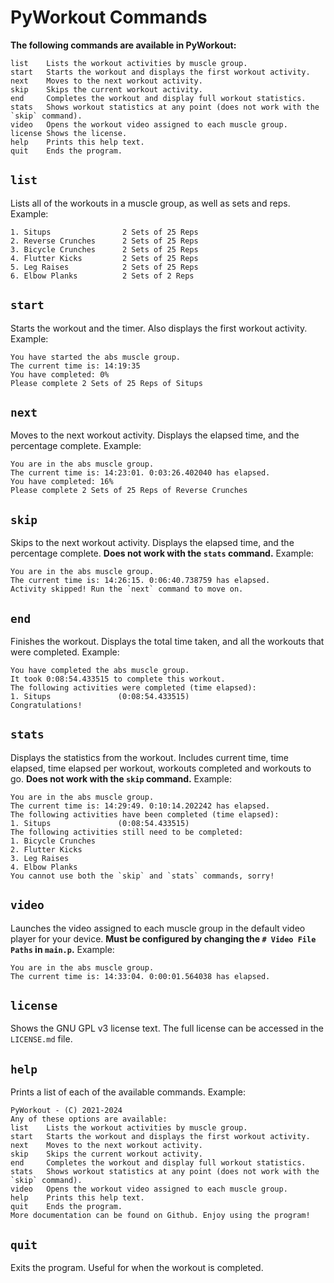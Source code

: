 # PyWorkout Commands

**The following commands are available in PyWorkout:**

```text
list    Lists the workout activities by muscle group.
start   Starts the workout and displays the first workout activity.
next    Moves to the next workout activity.
skip    Skips the current workout activity.
end     Completes the workout and display full workout statistics.
stats   Shows workout statistics at any point (does not work with the `skip` command).
video   Opens the workout video assigned to each muscle group.
license Shows the license.
help    Prints this help text.
quit    Ends the program.
```

## `list`

Lists all of the workouts in a muscle group, as well as sets and reps. Example:

```text
1. Situps                2 Sets of 25 Reps
2. Reverse Crunches      2 Sets of 25 Reps
3. Bicycle Crunches      2 Sets of 25 Reps
4. Flutter Kicks         2 Sets of 25 Reps
5. Leg Raises            2 Sets of 25 Reps
6. Elbow Planks          2 Sets of 2 Reps
```

## `start`

Starts the workout and the timer. Also displays the first workout activity. Example:

```text
You have started the abs muscle group.
The current time is: 14:19:35
You have completed: 0%
Please complete 2 Sets of 25 Reps of Situps
```

## `next`

Moves to the next workout activity. Displays the elapsed time, and the percentage complete. Example:

```text
You are in the abs muscle group.
The current time is: 14:23:01. 0:03:26.402040 has elapsed.
You have completed: 16%
Please complete 2 Sets of 25 Reps of Reverse Crunches
```

## `skip`

Skips to the next workout activity. Displays the elapsed time, and the percentage complete. **Does not work with the `stats` command.** Example:

```text
You are in the abs muscle group.
The current time is: 14:26:15. 0:06:40.738759 has elapsed.
Activity skipped! Run the `next` command to move on.
```

## `end`

Finishes the workout. Displays the total time taken, and all the workouts that were completed. Example:

```text
You have completed the abs muscle group.
It took 0:08:54.433515 to complete this workout.
The following activities were completed (time elapsed):
1. Situps               (0:08:54.433515)
Congratulations!
```

## `stats`

Displays the statistics from the workout. Includes current time, time elapsed, time elapsed per workout, workouts completed and workouts to go. **Does not work with the `skip` command.** Example:

```text
You are in the abs muscle group.
The current time is: 14:29:49. 0:10:14.202242 has elapsed.
The following activities have been completed (time elapsed):
1. Situps               (0:08:54.433515)
The following activities still need to be completed:
1. Bicycle Crunches
2. Flutter Kicks
3. Leg Raises
4. Elbow Planks
You cannot use both the `skip` and `stats` commands, sorry!
```

## `video`

Launches the video assigned to each muscle group in the default video player for your device. **Must be configured by changing the `# Video File Paths` in `main.p`.** Example:

```text
You are in the abs muscle group.
The current time is: 14:33:04. 0:00:01.564038 has elapsed.
```

## `license`

Shows the GNU GPL v3 license text. The full license can be accessed in the `LICENSE.md` file.

## `help`

Prints a list of each of the available commands. Example:

```text
PyWorkout - (C) 2021-2024
Any of these options are available:
list    Lists the workout activities by muscle group.
start   Starts the workout and displays the first workout activity.
next    Moves to the next workout activity.
skip    Skips the current workout activity.
end     Completes the workout and display full workout statistics.
stats   Shows workout statistics at any point (does not work with the `skip` command).
video   Opens the workout video assigned to each muscle group.
help    Prints this help text.
quit    Ends the program.
More documentation can be found on Github. Enjoy using the program!
```

## `quit`

Exits the program. Useful for when the workout is completed.

